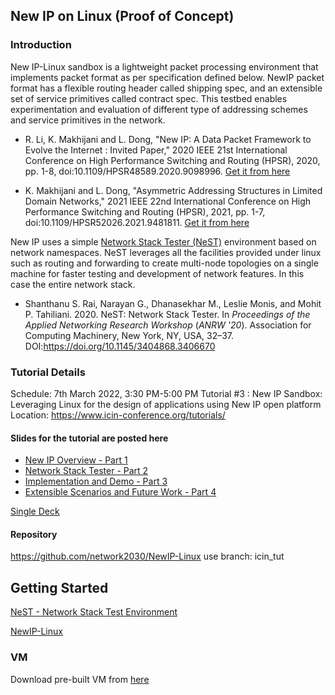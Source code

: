 ## New IP on Linux (Proof of Concept)

### Introduction
New IP-Linux sandbox is a lightweight packet processing environment that implements packet format as per specification defined below. NewIP packet format has a flexible routing header called shipping spec, and an extensible set of service primitives called contract spec. This testbed enables experimentation and evaluation of  different type of addressing schemes and service primitives in the network.

- R. Li, K. Makhijani and L. Dong, "New IP: A Data Packet Framework to Evolve the Internet : Invited Paper," 2020 IEEE 21st International Conference on High Performance Switching and Routing (HPSR), 2020, pp. 1-8, doi:10.1109/HPSR48589.2020.9098996. [Get it from here](https://github.com/network2030/NewIP-Linux/blob/gh-pages/docs/New_IP_A_Data_Packet_Framework_to_Evolve_the_Internet__Invited_Paper.pdf)

- K. Makhijani and L. Dong, "Asymmetric Addressing Structures in Limited Domain Networks," 2021 IEEE 22nd International Conference on High Performance Switching and Routing (HPSR), 2021, pp. 1-7, doi:10.1109/HPSR52026.2021.9481811. [Get it from here](https://github.com/network2030/NewIP-Linux/blob/af45f890eaba49ede769fa3e3621ef3a4807e2c5/docs/Asymmetric_Addressing_Structures_in_Limited_Domain_Networks.pdf)

New IP uses a simple [Network Stack Tester (NeST)](https://nest.nitk.ac.in) environment based on network namespaces. NeST leverages all the facilities provided under linux such as routing and forwarding to create multi-node topologies on a single machine for faster testing and development of network features. In this case the entire network stack.

- Shanthanu S. Rai, Narayan G., Dhanasekhar M., Leslie Monis, and Mohit P. Tahiliani. 2020. NeST: Network Stack Tester. In <i>Proceedings of the Applied Networking Research Workshop</i> (<i>ANRW '20</i>). Association for Computing Machinery, New York, NY, USA, 32–37. DOI:https://doi.org/10.1145/3404868.3406670

### Tutorial Details
Schedule: 7th March 2022, 3:30 PM-5:00 PM
Tutorial #3 : New IP Sandbox: Leveraging Linux for the design of applications using New IP open platform
Location:  https://www.icin-conference.org/tutorials/

#### Slides for the tutorial are posted here

- [New IP Overview - Part 1](https://github.com/network2030/NewIP-Linux/blob/ab0cbf5ebe328be039748ac68fdd8719deac0ff7/docs/New%20IP%20Tutorial%20--Part-1.pptx)
- [Network Stack Tester - Part 2](https://github.com/network2030/NewIP-Linux/blob/ab0cbf5ebe328be039748ac68fdd8719deac0ff7/docs/New%20IP%20Tutorial%20--Part-2.pptx)
- [Implementation and Demo - Part 3](docs/New%20IP%20Tutorial%20--Part-3.pptx)
- [Extensible Scenarios and Future Work - Part 4](docs/New%20IP%20Tutorial%20--Part-4.pptx)

[Single Deck](docs/New%20IP%20Tutorial%20ICIN.pdf)

#### Repository

https://github.com/network2030/NewIP-Linux
use branch: icin_tut

## Getting Started

[NeST - Network Stack Test Environment](https://nest.nitk.ac.in/docs/v0.4/index.html)

[NewIP-Linux](https://github.com/network2030/NewIP-Linux/blob/main/README.md)

### VM
Download  pre-built VM from [here](https://drive.google.com/drive/folders/1uof-qs2wgyl7aOU_f7PJKpNefmmtrXkE?usp=sharing)
